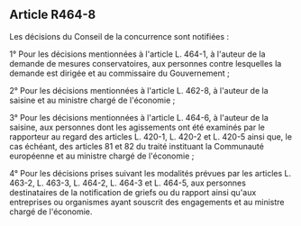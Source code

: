 Article R464-8
----
Les décisions du Conseil de la concurrence sont notifiées :

1° Pour les décisions mentionnées à l'article L. 464-1, à l'auteur de la demande
de mesures conservatoires, aux personnes contre lesquelles la demande est
dirigée et au commissaire du Gouvernement ;

2° Pour les décisions mentionnées à l'article L. 462-8, à l'auteur de la saisine
et au ministre chargé de l'économie ;

3° Pour les décisions mentionnées à l'article L. 464-6, à l'auteur de la
saisine, aux personnes dont les agissements ont été examinés par le rapporteur
au regard des articles L. 420-1, L. 420-2 et L. 420-5 ainsi que, le cas échéant,
des articles 81 et 82 du traité instituant la Communauté européenne et au
ministre chargé de l'économie ;

4° Pour les décisions prises suivant les modalités prévues par les articles L.
463-2, L. 463-3, L. 464-2, L. 464-3 et L. 464-5, aux personnes destinataires de
la notification de griefs ou du rapport ainsi qu'aux entreprises ou organismes
ayant souscrit des engagements et au ministre chargé de l'économie.
